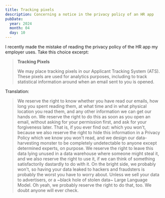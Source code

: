 ```yaml
---
title: Tracking pixels
description: Concerning a notice in the privacy policy of an HR app
pubDate:
  year: 2024
  month: 04
  day: 10
---
```


I recently made the mistake of reading the privacy policy of the HR app my
employer uses. Take this choice excerpt:

> **Tracking Pixels**
>
> We may place tracking pixels in our Applicant Tracking System (ATS). These
> pixels are used for analytics purposes, including to track statistical
> information around when an email sent to you is opened.

Translation:

> We reserve the right to know whether you have read our emails, how long you
> spent reading them, at what time and in what physical location you read them,
> and any other information we can get our hands on. We reserve the right to do
> this as soon as you open an email, without asking for your permission first,
> and ask for your forgiveness later. That is, if you ever find out: which you
> won't, because we also reserve the right to hide this information in a Privacy
> Policy which we know you won't read, and we design our data-harvesting monster
> to be completely undetectable to anyone except determined experts, on purpose.
> We reserve the right to leave this data lying unused in a data warehouse where
> someone might steal it, and we also reserve the right to use it, if we can
> think of something satisfactorily dastardly to do with it. On the bright side,
> we probably won't, so having your data leaked to hackers and fraudsters is
> probably the worst you have to worry about. Unless we sell your data to
> advertisers, or a ~black hole of stolen data~ Large Language Model. Oh yeah,
> we probably reserve the right to do that, too. We doubt anyone will ever check.

